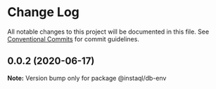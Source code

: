 # Change Log

All notable changes to this project will be documented in this file.
See [Conventional Commits](https://conventionalcommits.org) for commit guidelines.

## 0.0.2 (2020-06-17)

**Note:** Version bump only for package @instaql/db-env
